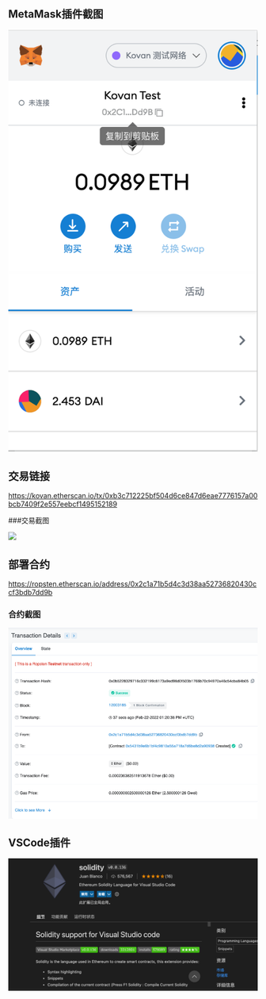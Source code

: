 
## MetaMask插件截图


![](https://github.com/bigbigpeng3/OUKE_HomeWork/blob/main/W1-1/20220222metamask.png?raw=true)





## 交易链接


<https://kovan.etherscan.io/tx/0xb3c712225bf504d6ce847d6eae7776157a00bcb7409f2e557eebcf1495152189>

###交易截图


![](https://github.com/bigbigpeng3/OUKE_HomeWork/W1-1/20220222_tx.png?raw=true)



## 部署合约

<https://ropsten.etherscan.io/address/0x2c1a71b5d4c3d38aa52736820430ccf3bdb7dd9b>


### 合约截图

![](https://github.com/bigbigpeng3/OUKE_HomeWork/blob/main/W1-1/20220222_contract.png?raw=true)


## VSCode插件

![](https://github.com/bigbigpeng3/OUKE_HomeWork/blob/main/W1-1/20220222_vscode.png?raw=true)

